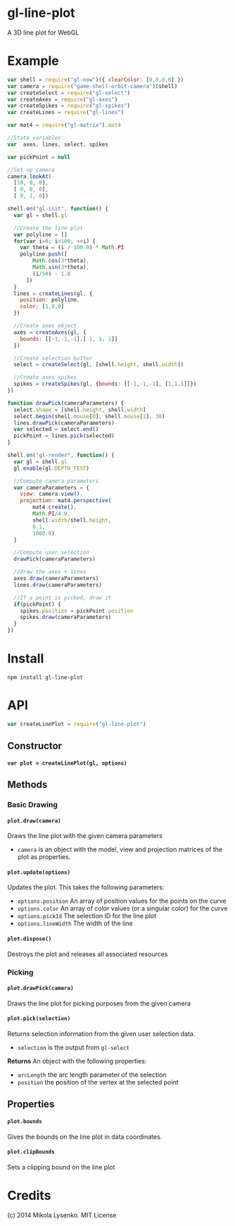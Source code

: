 gl-line-plot
============
A 3D line plot for WebGL

# Example

```javascript
var shell = require("gl-now")({ clearColor: [0,0,0,0] })
var camera = require("game-shell-orbit-camera")(shell)
var createSelect = require("gl-select")
var createAxes = require("gl-axes")
var createSpikes = require("gl-spikes")
var createLines = require("gl-lines")

var mat4 = require("gl-matrix").mat4

//State variables
var  axes, lines, select, spikes

var pickPoint = null

//Set up camera
camera.lookAt(
  [10, 0, 0], 
  [ 0, 0, 0], 
  [ 0, 1, 0])

shell.on("gl-init", function() {
  var gl = shell.gl

  //Create the line plot
  var polyline = []
  for(var i=0; i<100; ++i) {
    var theta = (i / 100.0) * Math.PI
    polyline.push([
        Math.cos(3*theta),
        Math.sin(3*theta),
        (i/50) - 1.0
      ])
  }
  lines = createLines(gl, {
    position: polyline,
    color: [1,0,0]
  })

  //Create axes object
  axes = createAxes(gl, {
    bounds: [[-1,-1,-1],[ 1, 1, 1]]
  })

  //Create selection buffer
  select = createSelect(gl, [shell.height, shell.width])

  //Create axes spikes
  spikes = createSpikes(gl, {bounds: [[-1,-1,-1], [1,1,1]]})
})

function drawPick(cameraParameters) {
  select.shape = [shell.height, shell.width]
  select.begin(shell.mouse[0], shell.mouse[1], 30)
  lines.drawPick(cameraParameters)
  var selected = select.end()
  pickPoint = lines.pick(selected)
}

shell.on("gl-render", function() {
  var gl = shell.gl
  gl.enable(gl.DEPTH_TEST)

  //Compute camera parameters
  var cameraParameters = {
    view: camera.view(),
    projection: mat4.perspective(
        mat4.create(),
        Math.PI/4.0,
        shell.width/shell.height,
        0.1,
        1000.0)
  }

  //Compute user selection
  drawPick(cameraParameters)

  //Draw the axes + lines
  axes.draw(cameraParameters)
  lines.draw(cameraParameters)

  //If a point is picked, draw it
  if(pickPoint) {
    spikes.position = pickPoint.position
    spikes.draw(cameraParameters)
  }
})
```

# Install

```
npm install gl-line-plot
```

# API

```javascript
var createLinePlot = require("gl-line-plot")
```

## Constructor

#### `var plot = createLinePlot(gl, options)`

## Methods

### Basic Drawing

#### `plot.draw(camera)`
Draws the line plot with the given camera parameters

* `camera` is an object with the model, view and projection matrices of the plot as properties.

#### `plot.update(options)`
Updates the plot.  This takes the following parameters:

* `options.position` An array of position values for the points on the curve
* `options.color` An array of color values (or a singular color) for the curve
* `options.pickId` The selection ID for the line plot
* `options.lineWidth` The width of the line

#### `plot.dispose()`

Destroys the plot and releases all associated resources

### Picking

#### `plot.drawPick(camera)`
Draws the line plot for picking purposes from the given camera

#### `plot.pick(selection)`
Returns selection information from the given user selection data.

* `selection` is the output from `gl-select`

**Returns** An object with the following properties:

* `arcLength` the arc length parameter of the selection
* `position` the position of the vertex at the selected point

## Properties

#### `plot.bounds` 

Gives the bounds on the line plot in data coordinates.

#### `plot.clipBounds`

Sets a clipping bound on the line plot

# Credits
(c) 2014 Mikola Lysenko. MIT License